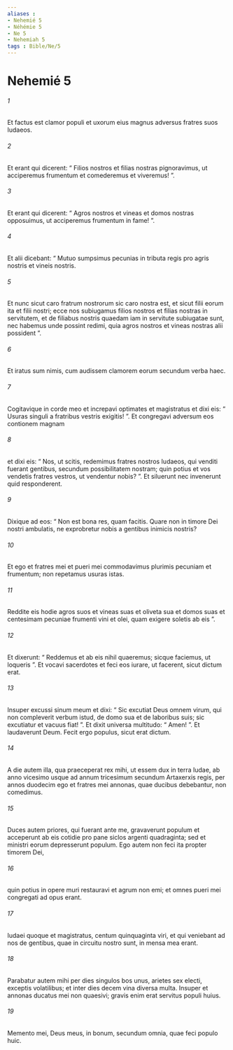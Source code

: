 ```yaml
---
aliases : 
- Nehemié 5
- Néhémie 5
- Ne 5
- Nehemiah 5
tags : Bible/Ne/5
---
```


# Nehemié 5

###### 1
Et factus est clamor populi et uxorum eius magnus adversus fratres suos Iudaeos. 
###### 2
Et erant qui dicerent: “ Filios nostros et filias nostras pignoravimus, ut acciperemus frumentum et comederemus et viveremus! ”. 
###### 3
Et erant qui dicerent: “ Agros nostros et vineas et domos nostras opposuimus, ut acciperemus frumentum in fame! ”. 
###### 4
Et alii dicebant: “ Mutuo sumpsimus pecunias in tributa regis pro agris nostris et vineis nostris. 
###### 5
Et nunc sicut caro fratrum nostrorum sic caro nostra est, et sicut filii eorum ita et filii nostri; ecce nos subiugamus filios nostros et filias nostras in servitutem, et de filiabus nostris quaedam iam in servitute subiugatae sunt, nec habemus unde possint redimi, quia agros nostros et vineas nostras alii possident ”.
###### 6
Et iratus sum nimis, cum audissem clamorem eorum secundum verba haec. 
###### 7
Cogitavique in corde meo et increpavi optimates et magistratus et dixi eis: “ Usuras singuli a fratribus vestris exigitis! ”. Et congregavi adversum eos contionem magnam 
###### 8
et dixi eis: “ Nos, ut scitis, redemimus fratres nostros Iudaeos, qui venditi fuerant gentibus, secundum possibilitatem nostram; quin potius et vos vendetis fratres vestros, ut vendentur nobis? ”. Et siluerunt nec invenerunt quid responderent. 
###### 9
Dixique ad eos: “ Non est bona res, quam facitis. Quare non in timore Dei nostri ambulatis, ne exprobretur nobis a gentibus inimicis nostris? 
###### 10
Et ego et fratres mei et pueri mei commodavimus plurimis pecuniam et frumentum; non repetamus usuras istas. 
###### 11
Reddite eis hodie agros suos et vineas suas et oliveta sua et domos suas et centesimam pecuniae frumenti vini et olei, quam exigere soletis ab eis ”.
###### 12
Et dixerunt: “ Reddemus et ab eis nihil quaeremus; sicque faciemus, ut loqueris ”. Et vocavi sacerdotes et feci eos iurare, ut facerent, sicut dictum erat. 
###### 13
Insuper excussi sinum meum et dixi: “ Sic excutiat Deus omnem virum, qui non compleverit verbum istud, de domo sua et de laboribus suis; sic excutiatur et vacuus fiat! ”. Et dixit universa multitudo: “ Amen! ”. Et laudaverunt Deum. Fecit ergo populus, sicut erat dictum.
###### 14
A die autem illa, qua praeceperat rex mihi, ut essem dux in terra Iudae, ab anno vicesimo usque ad annum tricesimum secundum Artaxerxis regis, per annos duodecim ego et fratres mei annonas, quae ducibus debebantur, non comedimus. 
###### 15
Duces autem priores, qui fuerant ante me, gravaverunt populum et acceperunt ab eis cotidie pro pane siclos argenti quadraginta; sed et ministri eorum depresserunt populum. Ego autem non feci ita propter timorem Dei, 
###### 16
quin potius in opere muri restauravi et agrum non emi; et omnes pueri mei congregati ad opus erant.
###### 17
Iudaei quoque et magistratus, centum quinquaginta viri, et qui veniebant ad nos de gentibus, quae in circuitu nostro sunt, in mensa mea erant. 
###### 18
Parabatur autem mihi per dies singulos bos unus, arietes sex electi, exceptis volatilibus; et inter dies decem vina diversa multa. Insuper et annonas ducatus mei non quaesivi; gravis enim erat servitus populi huius.
###### 19
Memento mei, Deus meus, in bonum, secundum omnia, quae feci populo huic.
